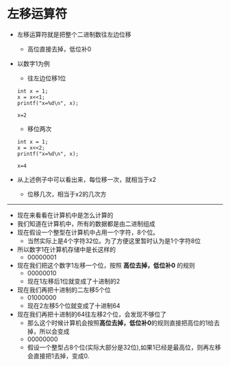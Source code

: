 # 左移运算符

* 左移运算符就是把整个二进制数往左边位移
  * 高位直接去掉，低位补0

* 以数字1为例
  * 往左边位移1位
  ```
  int x = 1;
  x = x<<1;
  printf("x=%d\n", x);
  ```
  ```
  x=2
  ```

  *	移位两次
  ```
  int x = 1;
  x = x<<2;
  printf("x=%d\n", x);
  ```
  ```
  x=4
  ```
* 从上述例子中可以看出来，每位移一次，就相当于x2
  * 位移几次，相当于x2的几次方
***
* 现在来看看在计算机中是怎么计算的
* 我们知道在计算机中，所有的数据都是由二进制组成
* 现在假设一个整型在计算机中占用一个字符，8个位。
  * 当然实际上是4个字符32位。为了方便这里暂时认为是1个字符8位
* 所以数字1在计算机存储中是长这样的
  * 00000001
* 现在我们把这个数字1左移一个位，按照 **高位去掉，低位补0** 的规则
  * 00000010
  * 现在1左移后1位就变成了十进制的2
* 现在我们再把十进制的二左移5个位
  * 01000000
  * 现在2左移5个位就变成了十进制64
* 现在我们再把十进制的64往左移2个位，会发现不够位了
  * 那么这个时候计算机会按照**高位去掉，低位补0**的规则直接把高位的1给去掉，所以会变成
  * 00000000
  * 假设一个整型占8个位(实际大部分是32位),如果1已经是最高位，则再左移会直接把1去掉，变成0.
